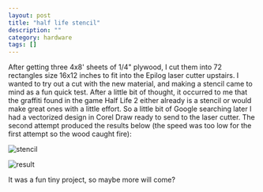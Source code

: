 ```yaml
---
layout: post
title: "half life stencil"
description: ""
category: hardware
tags: []
---
```


After getting three 4x8' sheets of 1/4" plywood, I cut them into 72 rectangles size 16x12 inches to fit into the Epilog laser cutter upstairs. I wanted to try out a cut with the new material, and making a stencil came to mind as a fun quick test. After a little bit of thought, it occurred to me that the graffiti found in the game Half Life 2 either already is a stencil or would make great ones with a little effort. So a little bit of Google searching later I had a vectorized design in Corel Draw ready to send to the laser cutter. The second attempt produced the results below (the speed was too low for the first attempt so the wood caught fire):

![stencil](http://hackniac.com/images/posts/hl2_stencil/stencil.jpg)

![result](http://hackniac.com/images/posts/hl2_stencil/stencil_result.jpg)

It was a fun tiny project, so maybe more will come?
